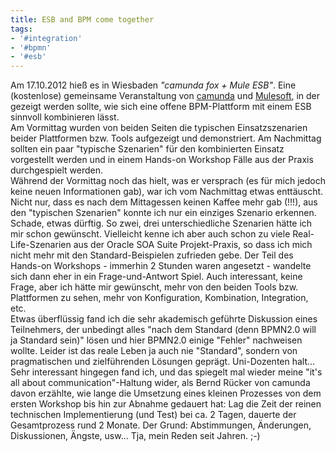 ```yaml
---
title: ESB and BPM come together
tags:
- '#integration'
- '#bpmn'
- '#esb'
---
```


Am 17.10.2012 hieß es in Wiesbaden _"camunda fox + Mule ESB"_. Eine (kostenlose) gemeinsame Veranstaltung von [camunda](http://www.camunda.com) und [Mulesoft](http://www.mulesoft.com), in der gezeigt werden sollte, wie sich eine offene BPM-Plattform mit einem ESB sinnvoll kombinieren lässt.  
Am Vormittag wurden von beiden Seiten die typischen Einsatzszenarien beider Plattformen bzw. Tools aufgezeigt und demonstriert. Am Nachmittag sollten ein paar "typische Szenarien" für den kombinierten Einsatz vorgestellt werden und in einem Hands-on Workshop Fälle aus der Praxis durchgespielt werden.  
Während der Vormittag noch das hielt, was er versprach (es für mich jedoch keine neuen Informationen gab), war ich vom Nachmittag etwas enttäuscht. Nicht nur, dass es nach dem Mittagessen keinen Kaffee mehr gab (!!!), aus den "typischen Szenarien" konnte ich nur ein einziges Szenario erkennen. Schade, etwas dürftig. So zwei, drei unterschiedliche Szenarien hätte ich mir schon gewünscht. Vielleicht kenne ich aber auch schon zu viele Real-Life-Szenarien aus der Oracle SOA Suite Projekt-Praxis, so dass ich mich nicht mehr mit den Standard-Beispielen zufrieden gebe. Der Teil des Hands-on Workshops - immerhin 2 Stunden waren angesetzt - wandelte sich dann eher in ein Frage-und-Antwort Spiel. Auch interessant, keine Frage, aber ich hätte mir gewünscht, mehr von den beiden Tools bzw. Plattformen zu sehen, mehr von Konfiguration, Kombination, Integration, etc.  
Etwas überflüssig fand ich die sehr akademisch geführte Diskussion eines Teilnehmers, der unbedingt alles "nach dem Standard (denn BPMN2.0 will ja Standard sein)" lösen und hier BPMN2.0 einige "Fehler" nachweisen wollte. Leider ist das reale Leben ja auch nie "Standard", sondern von pragmatischen und zielführenden Lösungen geprägt. Uni-Dozenten halt...  
Sehr interessant hingegen fand ich, und das spiegelt mal wieder meine "it's all about communication"-Haltung wider, als Bernd Rücker von camunda davon erzählte, wie lange die Umsetzung eines kleinen Prozesses von dem ersten Workshop bis hin zur Abnahme gedauert hat: Lag die Zeit der reinen technischen Implementierung (und Test) bei ca. 2 Tagen, dauerte der Gesamtprozess rund 2 Monate. Der Grund: Abstimmungen, Änderungen, Diskussionen, Ängste, usw... Tja, mein Reden seit Jahren. ;-)
